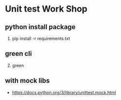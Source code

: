 # Unit test Work Shop

## python install package
1) pip install -r requirements.txt

## green cli
2) green

## with mock libs
- https://docs.python.org/3/library/unittest.mock.html